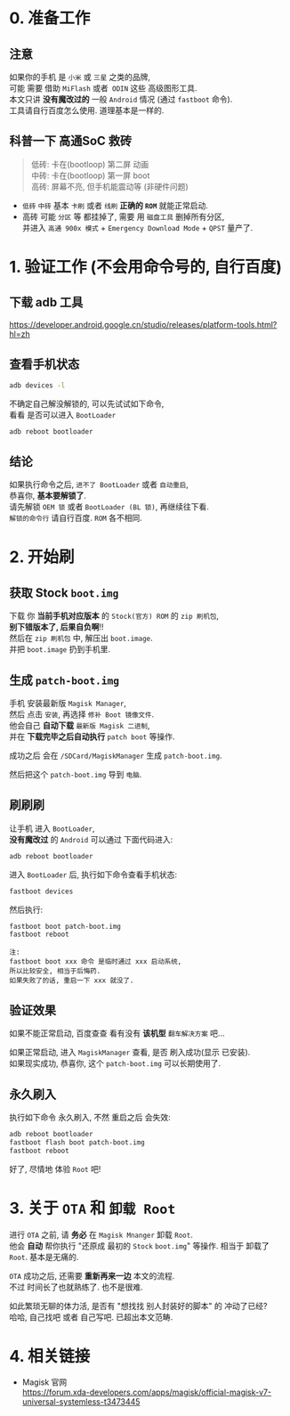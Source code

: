 # 0. 准备工作
## 注意
如果你的手机 是 `小米` 或 `三星` 之类的品牌,  
可能 需要 借助 `MiFlash` 或者` ODIN` 这些 高级图形工具.  
本文只讲 **没有魔改过的** 一般 `Android` 情况 (通过 `fastboot` 命令).  
工具请自行百度怎么使用. 道理基本是一样的.

## 科普一下 高通SoC 救砖
> 低砖: 卡在(bootloop) 第二屏 动画  
> 中砖: 卡在(bootloop) 第一屏 boot  
> 高砖: 屏幕不亮, 但手机能震动等 (非硬件问题)  

- `低砖` `中砖` 基本 `卡刷` 或者 `线刷` **正确的 `ROM`** 就能正常启动.
- 高砖 可能 `分区` 等 都挂掉了, 需要 用 `磁盘工具` 删掉所有分区,  
  并进入 `高通 900x 模式` + `Emergency Download Mode` + `QPST` 量产了.

# 1. 验证工作 (不会用命令号的, 自行百度)
## 下载 adb 工具
https://developer.android.google.cn/studio/releases/platform-tools.html?hl=zh

## 查看手机状态
``` bash
adb devices -l
```

不确定自己解没解锁的, 可以先试试如下命令,  
看看 是否可以进入 `BootLoader`
``` bash
adb reboot bootloader
```

## 结论
如果执行命令之后, `进不了 BootLoader` 或者 `自动重启`,  
恭喜你, **基本要解锁了**.   
请先解锁 `OEM 锁` 或者 `BootLoader (BL 锁)`, 再继续往下看.  
`解锁的命令行` 请自行百度. `ROM` 各不相同.  

# 2. 开始刷
## 获取 Stock `boot.img`
下载 你 **当前手机对应版本** 的 `Stock(官方) ROM` 的 `zip 刷机包`,  
**别下错版本了, 后果自负啊**!!  
然后在 `zip 刷机包` 中, 解压出 `boot.image`.  
并把 `boot.image` 扔到手机里.

## 生成 `patch-boot.img`
手机 安装最新版 `Magisk Manager`,  
然后 点击 `安装`, 再选择 `修补 Boot 镜像文件`.  
他会自己 **自动下载** `最新版 Magisk 二进制`,  
并在 **下载完毕之后自动执行** `patch boot` 等操作.

成功之后 会在 `/SDCard/MagiskManager` 生成 `patch-boot.img`.

然后把这个 `patch-boot.img` 导到 `电脑`.

## 刷刷刷
让手机 进入 `BootLoader`,  
**没有魔改过** 的 `Android` 可以通过 下面代码进入:
``` bash
adb reboot bootloader
```

进入 `BootLoader` 后, 执行如下命令查看手机状态:
``` bash
fastboot devices
```

然后执行:
``` bash
fastboot boot patch-boot.img
fastboot reboot
```

``` text
注: 
fastboot boot xxx 命令 是临时通过 xxx 启动系统, 
所以比较安全, 相当于后悔药. 
如果失败了的话, 重启一下 xxx 就没了.
```

## 验证效果
如果不能正常启动, 百度查查 看有没有 **该机型** `翻车解决方案` 吧...  

如果正常启动, 进入 `MagiskManager` 查看, 是否 刷入成功(显示 已安装).  
如果现实成功, 恭喜你, 这个 `patch-boot.img` 可以长期使用了.

## 永久刷入
执行如下命令 永久刷入, 不然 重启之后 会失效:
``` bash
adb reboot bootloader
fastboot flash boot patch-boot.img
fastboot reboot
```

好了, 尽情地 体验 `Root` 吧!

# 3. 关于 `OTA` 和 `卸载 Root`
进行 `OTA` 之前, 请 **务必** 在 `Magisk Mnanger` 卸载 `Root`.  
他会 **自动** 帮你执行 "还原成 最初的 `Stock` `boot.img`" 等操作.
相当于 卸载了 `Root`. 基本是无痛的.

`OTA` 成功之后, 还需要 **重新再来一边** 本文的流程.  
不过 时间长了也就熟练了. 也不是很难.

如此繁琐无聊的体力活, 是否有 "想找找 别人封装好的脚本" 的 冲动了已经?  
哈哈, 自己找吧 或者 自己写吧. 已超出本文范畴.

# 4. 相关链接
- Magisk 官网  
https://forum.xda-developers.com/apps/magisk/official-magisk-v7-universal-systemless-t3473445

